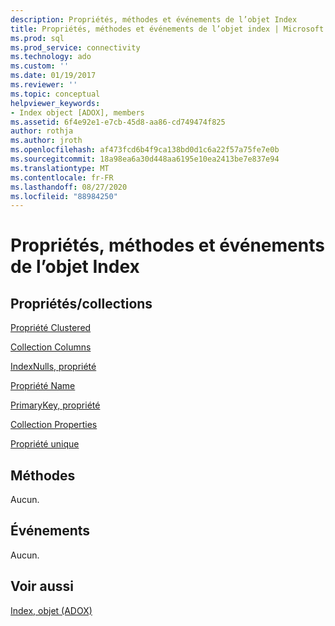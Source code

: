```yaml
---
description: Propriétés, méthodes et événements de l’objet Index
title: Propriétés, méthodes et événements de l’objet index | Microsoft Docs
ms.prod: sql
ms.prod_service: connectivity
ms.technology: ado
ms.custom: ''
ms.date: 01/19/2017
ms.reviewer: ''
ms.topic: conceptual
helpviewer_keywords:
- Index object [ADOX], members
ms.assetid: 6f4e92e1-e7cb-45d8-aa86-cd749474f825
author: rothja
ms.author: jroth
ms.openlocfilehash: af473fcd6b4f9ca138bd0d1c6a22f57a75fe7e0b
ms.sourcegitcommit: 18a98ea6a30d448aa6195e10ea2413be7e837e94
ms.translationtype: MT
ms.contentlocale: fr-FR
ms.lasthandoff: 08/27/2020
ms.locfileid: "88984250"
---
```

# <a name="index-object-properties-methods-and-events"></a>Propriétés, méthodes et événements de l’objet Index
## <a name="propertiescollections"></a>Propriétés/collections  
 [Propriété Clustered](./clustered-property-adox.md)  
  
 [Collection Columns](./columns-collection-adox.md)  
  
 [IndexNulls, propriété](./indexnulls-property-adox.md)  
  
 [Propriété Name](./name-property-adox.md)  
  
 [PrimaryKey, propriété](./primarykey-property-adox.md)  
  
 [Collection Properties](../ado-api/properties-collection-ado.md)  
  
 [Propriété unique](./unique-property-adox.md)  
  
## <a name="methods"></a>Méthodes  
 Aucun.  
  
## <a name="events"></a>Événements  
 Aucun.  
  
## <a name="see-also"></a>Voir aussi  
 [Index, objet (ADOX)](./index-object-adox.md)